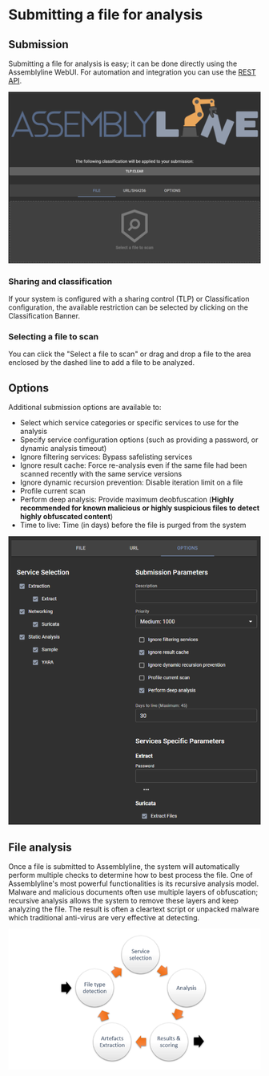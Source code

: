 # Submitting a file for analysis

## Submission
Submitting a file for analysis is easy; it can be done directly using the Assemblyline WebUI. For automation and integration you can use the [REST API](../../integration/python/#submit-a-file-url-or-sha256-for-analysis).

![File submission](./images/submit.png)

### Sharing and classification
If your system is configured with a sharing control (TLP) or Classification configuration, the available restriction can be selected by clicking on the Classification Banner.

### Selecting a file to scan
You can click the "Select a file to scan" or drag and drop a file to the area enclosed by the dashed line to add a file to be analyzed.

## Options
Additional submission options are available to:

- Select which service categories or specific services to use for the analysis
- Specify service configuration options (such as providing a password, or dynamic analysis timeout)
- Ignore filtering services: Bypass safelisting services
- Ignore result cache: Force re-analysis even if the same file had been scanned recently with the same service versions
- Ignore dynamic recursion prevention: Disable iteration limit on a file
- Profile current scan
- Perform deep analysis: Provide maximum deobfuscation (**Highly recommended for known malicious or highly suspicious files to detect highly obfuscated content**)
- Time to live: Time (in days) before the file is purged from the system

![Submit options](./images/submit_options.png)

## File analysis
Once a file is submitted to Assemblyline, the system will automatically perform multiple checks to determine how to best
process the file. One of Assemblyline's most powerful functionalities is its recursive analysis model. Malware and
malicious documents often use multiple layers of obfuscation; recursive analysis allows the system to remove these
layers and keep analyzing the file. The result is often a cleartext script or unpacked malware which traditional
anti-virus are very effective at detecting.

![Submit options](./images/processing.png)
